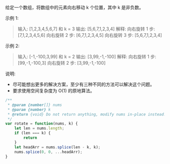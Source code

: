 给定一个数组，将数组中的元素向右移动 k 个位置，其中 k 是非负数。

示例 1:
 > 输入: [1,2,3,4,5,6,7] 和 k = 3
 > 输出: [5,6,7,1,2,3,4]
 > 解释:
 > 向右旋转 1 步: [7,1,2,3,4,5,6]
 > 向右旋转 2 步: [6,7,1,2,3,4,5]
 > 向右旋转 3 步: [5,6,7,1,2,3,4]

示例 2:
 > 输入: [-1,-100,3,99] 和 k = 2
 > 输出: [3,99,-1,-100]
 > 解释:
 > 向右旋转 1 步: [99,-1,-100,3]
 > 向右旋转 2 步: [3,99,-1,-100]

说明:
 - 尽可能想出更多的解决方案，至少有三种不同的方法可以解决这个问题。
 - 要求使用空间复杂度为 O(1) 的原地算法。

``` js
/**
 * @param {number[]} nums
 * @param {number} k
 * @return {void} Do not return anything, modify nums in-place instead.
 */
var rotate = function(nums, k) {
    let len = nums.length;
    if (len === k) {
        return
    }
    let headArr = nums.splice(len - k, k);
    nums.splice(0, 0, ...headArr);
}
```
